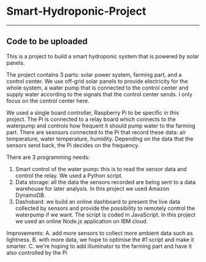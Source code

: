 # Smart-Hydroponic-Project

---
Code to be uploaded
---
This is a project to build a smart hydroponic system that is powered by solar panels. 

The project contains 3 parts: solar power system, farming part, and a control center. We use off-grid solar panels to provide electricity for the whole system, a water pump that is connected to the control center and supply water according to the signals that the control center sends. I only focus on the control center here.

We used a single board controller, Raspberry Pi to be specific in this project. The Pi is connected to a relay board which connects to the waterpump and controls how frequent it should pump water to the farming part. There are sesnsors connected to the Pi that record these data: air temperature, water temperature, humidity. Depending on the data that the sensors send back, the Pi decides on the frequency. 

There are 3 programming needs:
1. Smart control of the water pump: this is to read the sensor data and control the relay. We used a Python script. 
2. Data storage: all the data the sensors recorded are being sent to a data warehouse for later analysis. In this project we used Amazon DynamoDB.
3. Dashobard: we build an online dashboard to present the live data collected by sensors and provide the possibility to remotely control the waterpump if we want. The script is coded in JavaScript. In this project we used an online Node.js application on IBM cloud.

Improvements:
A. add more sensors to collect more ambient data such as lightness.
B. with more data, we hope to optimise the #1 script and make it smarter.
C. we're hoping to add illuminator to the farming part and have it also controlled by the Pi
